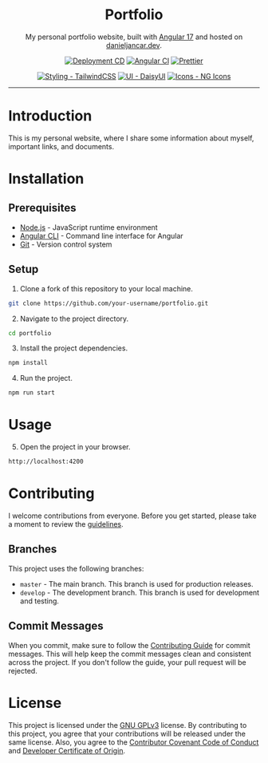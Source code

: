 <div align="center">
    <h1>Portfolio</h1>
    <p>My personal portfolio website, built with <a href="https://angular,dev">Angular 17</a> and hosted on <a href="https://danieljancar.dev">danieljancar.dev</a>.</p>
</div>

<div align="center">

[![Deployment CD](https://github.com/danieljancar/portfolio/actions/workflows/pages/pages-build-deployment/badge.svg)](https://github.com/danieljancar/portfolio/actions/workflows/pages/pages-build-deployment)
[![Angular CI](https://github.com/danieljancar/portfolio/actions/workflows/ci.yml/badge.svg)](https://github.com/danieljancar/portfolio/actions/workflows/ci.yml)
[![Prettier](https://github.com/danieljancar/portfolio/actions/workflows/format.yml/badge.svg)](https://github.com/danieljancar/portfolio/actions/workflows/format.yml)

[![Styling - TailwindCSS](https://img.shields.io/badge/Styling-TailwindCSS-38bdf8?logo=tailwindcss)](https://tailwindcss.com/docs/installation)
[![UI - DaisyUI](https://img.shields.io/badge/UI-DaisyUI-1ed1a5?logo=daisyui)](https://daisyui.com/)
[![Icons - NG Icons](https://img.shields.io/badge/Icons-NG_Icons-c31a2f?logo=angular)](https://ng-icons.github.io/ng-icons/#/browse-icons)

</div>

---

# Introduction

This is my personal website, where I share some information about myself, important links, and documents.

# Installation

## Prerequisites

- [Node.js](https://nodejs.org/en/) - JavaScript runtime environment
- [Angular CLI](https://angular.io/cli) - Command line interface for Angular
- [Git](https://git-scm.com/) - Version control system

## Setup

1. Clone a fork of this repository to your local machine.

```bash
git clone https://github.com/your-username/portfolio.git
```

2. Navigate to the project directory.

```bash
cd portfolio
```

3. Install the project dependencies.

```bash
npm install
```

4. Run the project.

```bash
npm run start
```

# Usage

5. Open the project in your browser.

```bash
http://localhost:4200
```

# Contributing

I welcome contributions from everyone. Before you get started, please take a moment to review the [guidelines](CONTRIBUTING.md).

## Branches

This project uses the following branches:

- `master` - The main branch. This branch is used for production releases.
- `develop` - The development branch. This branch is used for development and testing.

## Commit Messages

When you commit, make sure to follow the [Contributing Guide](CONTRIBUTING.md) for commit messages. This will help keep the commit messages clean and consistent across the project. If you don't follow the guide, your pull request will be rejected.

# License

This project is licensed under the [GNU GPLv3](LICENSE) license. By contributing to this project, you agree that your contributions will be released under the same license. Also, you agree to the [Contributor Covenant Code of Conduct](CODE_OF_CONDUCT.md) and [Developer Certificate of Origin](DCO.md).
